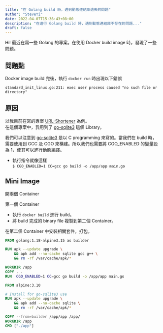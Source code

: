```yaml
---
title: "在 Golang build 時，遇到動態連結庫遺失的問題"
author: "SteveYi"
date: 2022-04-07T15:36:43+08:00
description: "在進行 Golang build 時，遇到動態連結庫不存在的問題..."
draft: false
---
```


Hi! 最近在寫一些 Golang 的專案。在使用 Docker build image 時，發現了一些問題。

## 問題點

Docker image build 完後，執行 `docker run` 時出現以下錯誤

```
standard_init_linux.go:211: exec user process caused "no such file or directory"
```

## 原因

以我目前在寫的專案 [URL-Shortener](https://github.com/steveyiyo/URL-Shortener) 為例。  
在這個專案中，我用到了 [go-sqlite3](https://github.com/mattn/go-sqlite3) 這個 Library。

我們可以注意到 [go-sqlite3](https://github.com/mattn/go-sqlite3) 是以 C programming 來寫的。當我們在 build 時，需要使用到 GCC 及 CGO 來構建。所以我們也需要將 CGO_ENABLED 的變量設為 1，使其可以進行動態編譯。

- 執行指令就像這樣  
    `$ CGO_ENABLED=1 CC=gcc go build -o /app/app main.go`

## Mini Image

開兩個 Container

第一個 Container 
- 執行 `docker build` 進行 build。
- 將 build 完成的 binary file 複製到第二個 Container。

在第二個 Container 中安裝相關套件，打包。

```Dockerfile
FROM golang:1.18-alpine3.15 as builder

RUN apk --update upgrade \
    && apk add --no-cache sqlite gcc g++ \
    && rm -rf /var/cache/apk/*

WORKDIR /app
COPY . .
RUN  CGO_ENABLED=1 CC=gcc go build -o /app/app main.go

FROM alpine:3.10

# Install for go-sqlite3 use
RUN apk --update upgrade \
    && apk add --no-cache sqlite \
    && rm -rf /var/cache/apk/*

COPY --from=builder /app/app /app/
WORKDIR /app
CMD ["./app"]
```
